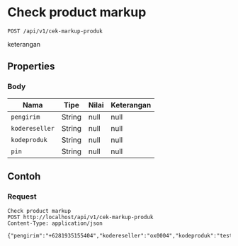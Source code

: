 # Check product markup
```http
POST /api/v1/cek-markup-produk
```
keterangan
## Properties
### Body
Nama | Tipe | Nilai | Keterangan
--- | --- | --- | ---
<code>pengirim</code> | String | null | null
<code>kodereseller</code> | String | null | null
<code>kodeproduk</code> | String | null | null
<code>pin</code> | String | null | null
## Contoh
### Request
```http
Check product markup
POST http://localhost/api/v1/cek-markup-produk
Content-Type: application/json

{"pengirim":"+6281935155404","kodereseller":"ox0004","kodeproduk":"test5","pin":"1234"}
```
